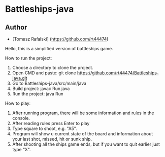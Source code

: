 # Battleships-java

## Author
- [Tomasz Rafalski] (https://github.com/rt44474)




Hello, this is a simplified version of battleships game.

How to run the project:
1. Choose a directory to clone the project.
2. Open CMD and paste: git clone https://github.com/rt44474/Battleships-java.git
3. Go to Battleships-java/src/main/java
4. Build project: javac Run.java
5. Run the project: java Run

How to play:
1. After running program, there will be some information and rules in the console.
2. After reading rules press Enter to play
3. Type square to shoot, e.g. "A5".
4. Program will show u current state of the board and information about your last shot, missed, hit or sunk ship.
5. After shooting all the ships game ends, but if you want to quit earlier just type "X".


 
